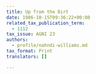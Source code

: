 ```yaml
---
title: Up from the Dirt
date: 1986-10-15T09:36:22+00:00
related_tax_publication_term:
  - 1112
tax_issue: AGNI 23
authors:
  - profile/nahndi-williams.md
tax_format: Print
translators: []

---
```

